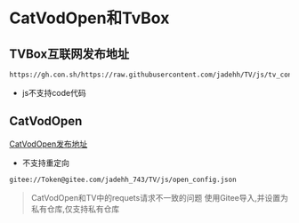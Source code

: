 # CatVodOpen和TvBox

## TVBox互联网发布地址

```bash
https://gh.con.sh/https://raw.githubusercontent.com/jadehh/TV/js/tv_config.json
```
* js不支持code代码

## CatVodOpen

[CatVodOpen发布地址](https://github.com/catvod/CatVodOpen/releases)

* 不支持重定向

```bash
gitee://Token@gitee.com/jadehh_743/TV/js/open_config.json
```
> CatVodOpen和TV中的requets请求不一致的问题
> 使用Gitee导入,并设置为私有仓库,仅支持私有仓库






